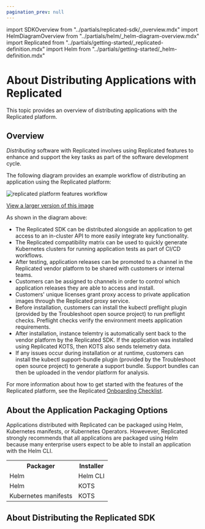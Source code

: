 ```yaml
---
pagination_prev: null
---
```


import SDKOverview from "../partials/replicated-sdk/_overview.mdx"
import HelmDiagramOverview from "../partials/helm/_helm-diagram-overview.mdx"
import Replicated from "../partials/getting-started/_replicated-definition.mdx"
import Helm from "../partials/getting-started/_helm-definition.mdx"

# About Distributing Applications with Replicated

This topic provides an overview of distributing applications with the Replicated platform.

## Overview

<Replicated/>

_Distributing_ software with Replicated involves using Replicated features to enhance and support the key tasks as part of the software development cycle.

The following diagram provides an example workflow of distributing an application using the Replicated platform:

![replicated platform features workflow](/images/replicated-platform.png)

[View a larger version of this image](/images/replicated-platform.png)

As shown in the diagram above:
* The Replicated SDK can be distributed alongside an application to get access to an in-cluster API to more easily integrate key functionality.
* The Replicated compatibility matrix can be used to quickly generate Kubernetes clusters for running application tests as part of CI/CD workflows.
* After testing, application releases can be promoted to a channel in the Replicated vendor platform to be shared with customers or internal teams.
* Customers can be assigned to channels in order to control which application releases they are able to access and install.
* Customers' unique licenses grant proxy access to private application images through the Replicated proxy service.
* Before installation, customers can install the kubectl preflight plugin (provided by the Troubleshoot open source project) to run preflight checks. Preflight checks verify the environment meets application requirements.
* After installation, instance telemtry is automatically sent back to the vendor platform by the Replicated SDK. If the application was installed using Replicated KOTS, then KOTS also sends telemetry data.
* If any issues occur during installation or at runtime, customers can install the kubectl support-bundle plugin (provided by the Troubleshoot open source project) to generate a support bundle. Support bundles can then be uploaded in the vendor platform for analysis.

For more information about how to get started with the features of the Replicated platform, see the Replicated [Onboarding Checklist](replicated-onboarding-checklist). 

## About the Application Packaging Options

Applications distributed with Replicated can be packaged using Helm, Kubernetes manifests, or Kubernetes Operators. Howevever, Replicated strongly recommends that all applications are packaged using Helm because many enterprise users expect to be able to install an application with the Helm CLI.

<Helm/>

<table>
  <tr>
    <th>Packager</th>
    <th>Installer</th>
  </tr>
  <tr>
    <td>Helm</td>
    <td>Helm CLI</td>
  </tr>
  <tr>
    <td>Helm</td>
    <td>KOTS</td>
  </tr>
  <tr>
    <td>Kubernetes manifests</td>
    <td>KOTS</td>
  </tr>
</table>

## About Distributing the Replicated SDK

<SDKOverview/>